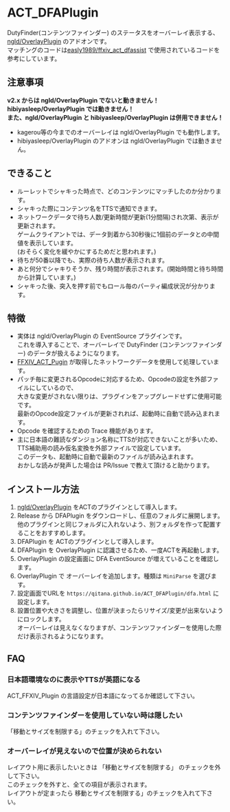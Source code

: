 # ACT_DFAPlugin

DutyFinder(コンテンツファインダー) のステータスをオーバーレイ表示する、[ngld/OverlayPlugin](https://github.com/ngld/OverlayPlugin) のアドオンです。  
マッチングのコードは[easly1989/ffxiv_act_dfassist](https://github.com/easly1989/ffxiv_act_dfassist)
で使用されているコードを参考にしています。

## 注意事項
**v2.x からは ngld/OverlayPlugin でないと動きません！hibiyasleep/OverlayPlugin では動きません！  
また、ngld/OverlayPlugin と hibiyasleep/OverlayPlugin は併用できません！**

- kagerou等の今までのオーバーレイは ngld/OverlayPlugin でも動作します。
- hibiyasleep/OverlayPlugin のアドオンは ngld/OverlayPlugin では動きません。

## できること
- ルーレットでシャキった時点で、どのコンテンツにマッチしたのか分かります。
- シャキった際にコンテンツ名をTTSで通知できます。
- ネットワークデータで待ち人数/更新時間が更新(1分間隔)され次第、表示が更新されます。    
  ゲームクライアントでは、データ到着から30秒後に1個前のデータとの中間値を表示しています。  
  (おそらく変化を緩やかにするためだと思われます。)
- 待ちが50番以降でも、実際の待ち人数が表示されます。
- あと何分でシャキりそうか、残り時間が表示されます。(開始時間と待ち時間から計算しています。)
- シャキった後、突入を押す前でもロール毎のパーティ編成状況が分かります。

## 特徴
- 実体は ngld/OverlayPlugin の EventSource プラグインです。  
  これを導入することで、オーバーレイで DutyFinder (コンテンツファインダー) のデータが扱えるようになります。
- [FFXIV_ACT_Pugin](https://github.com/ravahn/FFXIV_ACT_Plugin) が取得したネットワークデータを使用して処理しています。  
- パッチ毎に変更されるOpcodeに対応するため、Opcodeの設定を外部ファイルにしているので、  
  大きな変更がされない限りは、プラグインをアップグレードせずに使用可能です。  
  最新のOpcode設定ファイルが更新されれば、起動時に自動で読み込まれます。
- Opcode を確認するための Trace 機能があります。
- 主に日本語の難読なダンジョン名称にTTSが対応できないことが多いため、  
  TTS補助用の読み仮名変換を外部ファイルで設定しています。  
  このデータも、起動時に自動で最新のファイルが読み込まれます。  
  おかしな読みが発声した場合は PR/Issue で教えて頂けると助かります。


## インストール方法
1. [ngld/OverlayPlugin](https://github.com/ngld/OverlayPlugin) をACTのプラグインとして導入します。
2. Release から DFAPlugin をダウンロードし、任意のフォルダに展開します。  
   他のプラグインと同じフォルダに入れないよう、別フォルダを作って配置することをおすすめします。
3. DFAPlugin を ACTのプラグインとして導入します。
4. DFAPlugin を OverlayPlugin に認識させるため、一度ACTを再起動します。
5. OverlayPlugin の設定画面に DFA EventSource が増えていることを確認します。
6. OverlayPlugin で オーバーレイを追加します。種類は `MiniParse` を選びます。
7. 設定画面でURLを `https://qitana.github.io/ACT_DFAPlugin/dfa.html` に設定します。
8. 設置位置や大きさを調整し、位置が決まったらリサイズ/変更が出来ないようにロックします。  
   オーバーレイは見えなくなりますが、コンテンツファインダーを使用した際だけ表示されるようになります。

## FAQ

### 日本語環境なのに表示やTTSが英語になる
ACT_FFXIV_Plugin の言語設定が日本語になってるか確認して下さい。

### コンテンツファインダーを使用していない時は隠したい
「移動とサイズを制限する」のチェックを入れて下さい。  

### オーバーレイが見えないので位置が決められない
レイアウト用に表示したいときは 「移動とサイズを制限する」 のチェックを外して下さい。  
このチェックを外すと、全ての項目が表示されます。  
レイアウトが定まったら 移動とサイズを制限する」のチェックを入れて下さい。
